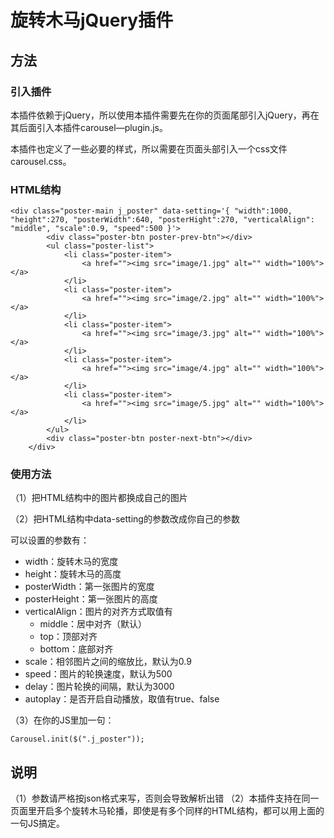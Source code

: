 # 旋转木马jQuery插件

## 方法

### 引入插件

本插件依赖于jQuery，所以使用本插件需要先在你的页面尾部引入jQuery，再在其后面引入本插件carousel—plugin.js。

本插件也定义了一些必要的样式，所以需要在页面头部引入一个css文件carousel.css。

### HTML结构

```
<div class="poster-main j_poster" data-setting='{ "width":1000, "height":270, "posterWidth":640, "posterHight":270, "verticalAlign": "middle", "scale":0.9, "speed":500 }'>
        <div class="poster-btn poster-prev-btn"></div>
        <ul class="poster-list">
            <li class="poster-item">
                <a href=""><img src="image/1.jpg" alt="" width="100%"></a>
            </li>
            <li class="poster-item">
                <a href=""><img src="image/2.jpg" alt="" width="100%"></a>
            </li>
            <li class="poster-item">
                <a href=""><img src="image/3.jpg" alt="" width="100%"></a>
            </li>
            <li class="poster-item">
                <a href=""><img src="image/4.jpg" alt="" width="100%"></a>
            </li>
            <li class="poster-item">
                <a href=""><img src="image/5.jpg" alt="" width="100%"></a>
            </li>
        </ul>
        <div class="poster-btn poster-next-btn"></div>
    </div>
```

### 使用方法

（1）把HTML结构中的图片都换成自己的图片

（2）把HTML结构中data-setting的参数改成你自己的参数

可以设置的参数有：

- width：旋转木马的宽度
- height：旋转木马的高度
- posterWidth：第一张图片的宽度
- posterHeight：第一张图片的高度
- verticalAlign：图片的对齐方式取值有
  - middle：居中对齐（默认）
  - top：顶部对齐
  - bottom：底部对齐
- scale：相邻图片之间的缩放比，默认为0.9
- speed：图片的轮换速度，默认为500
- delay：图片轮换的间隔，默认为3000
- autoplay：是否开启自动播放，取值有true、false

（3）在你的JS里加一句：
```
Carousel.init($(".j_poster"));

```

## 说明

（1）参数请严格按json格式来写，否则会导致解析出错
（2）本插件支持在同一页面里开启多个旋转木马轮播，即使是有多个同样的HTML结构，都可以用上面的一句JS搞定。


  

